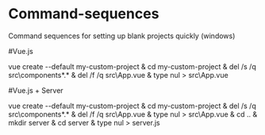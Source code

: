 # Command-sequences
Command sequences for setting up blank projects quickly (windows)

#Vue.js

vue create --default my-custom-project & cd my-custom-project & del /s /q src\components\*.* & del /f /q src\App.vue & type nul > src\App.vue

#Vue.js + Server

vue create --default my-custom-project & cd my-custom-project & del /s /q src\components\*.* & del /f /q src\App.vue & type nul > src\App.vue & cd .. & mkdir server & cd server & type nul > server.js
